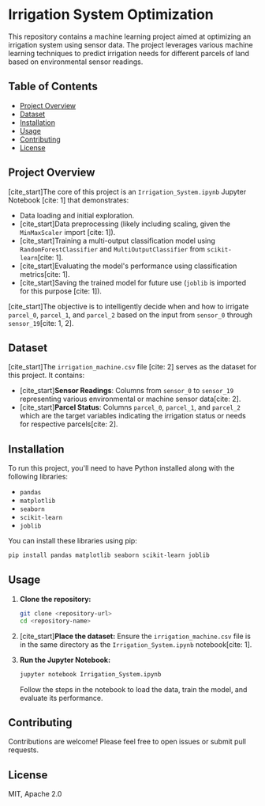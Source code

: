 # Irrigation System Optimization

This repository contains a machine learning project aimed at optimizing an irrigation system using sensor data. The project leverages various machine learning techniques to predict irrigation needs for different parcels of land based on environmental sensor readings.

## Table of Contents

  - [Project Overview](https://www.google.com/search?q=%23project-overview)
  - [Dataset](https://www.google.com/search?q=%23dataset)
  - [Installation](https://www.google.com/search?q=%23installation)
  - [Usage](https://www.google.com/search?q=%23usage)
  - [Contributing](https://www.google.com/search?q=%23contributing)
  - [License](https://www.google.com/search?q=%23license)

## Project Overview

[cite\_start]The core of this project is an `Irrigation_System.ipynb` Jupyter Notebook [cite: 1] that demonstrates:

  - Data loading and initial exploration.
  - [cite\_start]Data preprocessing (likely including scaling, given the `MinMaxScaler` import [cite: 1]).
  - [cite\_start]Training a multi-output classification model using `RandomForestClassifier` and `MultiOutputClassifier` from `scikit-learn`[cite: 1].
  - [cite\_start]Evaluating the model's performance using classification metrics[cite: 1].
  - [cite\_start]Saving the trained model for future use (`joblib` is imported for this purpose [cite: 1]).

[cite\_start]The objective is to intelligently decide when and how to irrigate `parcel_0`, `parcel_1`, and `parcel_2` based on the input from `sensor_0` through `sensor_19`[cite: 1, 2].

## Dataset

[cite\_start]The `irrigation_machine.csv` file [cite: 2] serves as the dataset for this project. It contains:

  - [cite\_start]**Sensor Readings**: Columns from `sensor_0` to `sensor_19` representing various environmental or machine sensor data[cite: 2].
  - [cite\_start]**Parcel Status**: Columns `parcel_0`, `parcel_1`, and `parcel_2` which are the target variables indicating the irrigation status or needs for respective parcels[cite: 2].

## Installation

To run this project, you'll need to have Python installed along with the following libraries:

  - `pandas`
  - `matplotlib`
  - `seaborn`
  - `scikit-learn`
  - `joblib`

You can install these libraries using pip:

```bash
pip install pandas matplotlib seaborn scikit-learn joblib
```

## Usage

1.  **Clone the repository:**

    ```bash
    git clone <repository-url>
    cd <repository-name>
    ```

2.  [cite\_start]**Place the dataset:** Ensure the `irrigation_machine.csv` file is in the same directory as the `Irrigation_System.ipynb` notebook[cite: 1].

3.  **Run the Jupyter Notebook:**

    ```bash
    jupyter notebook Irrigation_System.ipynb
    ```

    Follow the steps in the notebook to load the data, train the model, and evaluate its performance.

## Contributing

Contributions are welcome\! Please feel free to open issues or submit pull requests.

## License

 MIT, Apache 2.0
